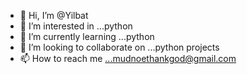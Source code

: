 - 👋 Hi, I’m @Yilbat
- 👀 I’m interested in ...python
- 🌱 I’m currently learning ...python
- 💞️ I’m looking to collaborate on ...python projects
- 📫 How to reach me ...mudnoethankgod@gmail.com

<!---
Yilbat/Yilbat is a ✨ special ✨ repository because its `README.md` (this file) appears on your GitHub profile.
You can click the Preview link to take a look at your changes.
--->
